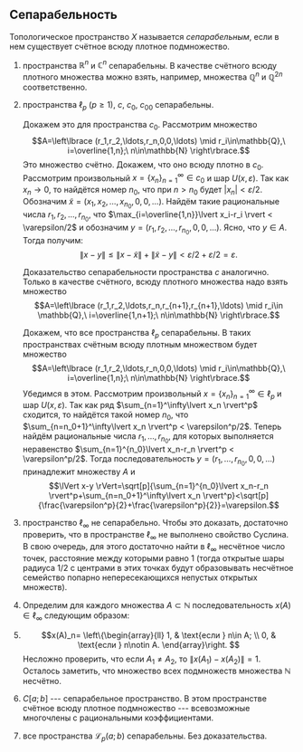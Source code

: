 Сепарабельность
---------------

Топологическое пространство $X$ называется *сепарабельным*, если в нем существует счётное всюду плотное подмножество.

1)  пространства $\mathbb{R}^n$ и $\mathbb{C}^n$ сепарабельны. В качестве счётного всюду плотного множества можно взять, например, множества $\mathbb{Q}^n$ и $\mathbb{Q}^{2n}$ соответственно.

2)  пространства $\ell_p$ ($p\geqslant 1$), $c$, $c_0$, $c_{00}$
    сепарабельны.

	Докажем это для пространства $c_0$. Рассмотрим множество 
	$$A=\left\lbrace (r_1,r_2,\ldots,r_n,0,0,\ldots) \mid r_i\in\mathbb{Q},\ i=\overline{1,n};\  n\in\mathbb{N} \right\rbrace.$$
    Это множество счётно. Докажем, что оно всюду плотно в $c_0$. 
    Рассмотрим произвольный $x=\{x_n\}_{n=1}^\infty \in c_0$ и шар $U(x,\varepsilon)$. 
    Так как $x_n\to 0$, то найдётся номер $n_0$, что при $n > n_0$ будет $\lvert x_n\rvert<\varepsilon/2$. 
    Обозначим $\tilde{x}=(x_1,x_2,\ldots,x_{n_0},0,0,\ldots)$. Найдём такие    рациональные числа $r_1,r_2,\ldots,r_{n_0}$, что    $\max_{i=\overline{1,n}}\lvert x_i-r_i \rvert < \varepsilon/2$ и обозначим $y=(r_1,r_2,\ldots,r_{n_0},0,0,\ldots)$. 
    Ясно, что $y\in A$. Тогда получим:
    $$\lVert x-y \rVert\leqslant \lVert x-\tilde{x} \rVert+\lVert \tilde{x}-y \rVert<\varepsilon/2+\varepsilon/2=\varepsilon.$$

    Доказательство сепарабельности пространства $c$ аналогично. Только в качестве счётного, всюду плотного множества надо взять множество 
    $$A=\left\lbrace (r_1,r_2,\ldots,r_n,r_{n+1},r_{n+1},\ldots) \mid r_i\in \mathbb{Q},\  i=\overline{1,n+1};\  n\in\mathbb{N} \right\rbrace.$$

    Докажем, что все пространства $\ell_p$ сепарабельны. В таких пространствах счётным всюду плотным множеством будет множество $$A=\left\lbrace (r_1,r_2,\ldots,r_n,0,0,\ldots) \mid r_i\in\mathbb{Q},\  i=\overline{1,n};\  n\in\mathbb{N} \right\rbrace.$$
    Убедимся в этом. Рассмотрим произвольный $x=\{x_n\}_{n=1}^\infty \in \ell_p$ и шар $U(x,\varepsilon)$. Так как ряд $\sum_{n=1}^\infty\lvert x_n \rvert^p$ сходится, то найдётся такой номер $n_0$, что $\sum_{n=n_0+1}^\infty\lvert x_n \rvert^p < \varepsilon^p/2$. 
    Теперь найдём рациональные числа $r_1, \ldots ,r_{n_0}$, для которых выполняется неравенство  $\sum_{n=1}^{n_0}\lvert x_n-r_n \rvert^p < \varepsilon^p/2$. 
    Тогда последовательность $y=(r_1, \ldots ,r_{n_0},0,0,\ldots)$ принадлежит множеству $A$ и $$\lVert x-y \rVert=\sqrt[p]{\sum_{n=1}^{n_0}\lvert x_n-r_n \rvert^p+\sum_{n=n_0+1}^\infty\lvert x_n \rvert^p}<\sqrt[p]{\frac{\varepsilon^p}{2}+\frac{\varepsilon^p}{2}}=\varepsilon.$$

3)  пространство $\ell_\infty$ не сепарабельно. Чтобы это доказать, достаточно проверить, что в пространстве $\ell_\infty$ не выполнено свойство Суслина. В свою очередь, для этого достаточно найти в $\ell_\infty$ несчётное число точек, расстояние между которыми равно 1 (тогда открытые шары радиуса $1/2$ с центрами в этих точках будут образовывать несчётное семейство попарно непересекающихся непустых открытых множеств). 
4) Определим для каждого множества $A\subset\mathbb{N}$ последовательность $x(A)\in\ell_\infty$   следующим образом: 
5) $$x(A)_n=
   \left\{\begin{array}{ll}
   1, & \text{если } n\in A; 
   \\
   0, & \text{если } n\notin A.
   \end{array}\right.
$$ 
Несложно проверить, что если $A_1\ne A_2$, то $\left\lVert x(A_1)-x(A_2) \right\rVert=1$. 
Осталось заметить, что множество всех подмножеств множества $\mathbb{N}$ несчётно.

6)  $C[a;b]$ --- сепарабельное пространство. В этом пространстве счётное всюду плотное подмножество --- всевозможные многочлены с рациональными коэффициентами.

7)  все пространства $\mathcal{L}_p(a;b)$ сепарабельны. Без
    доказательства.
